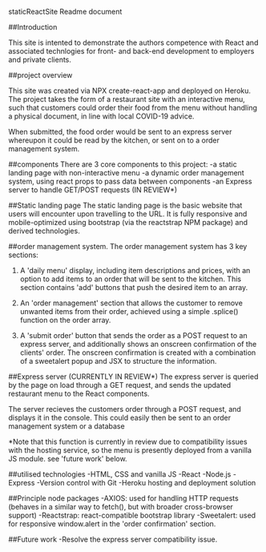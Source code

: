 staticReactSite Readme document

##Introduction

This site is intented to demonstrate the authors competence with React and associated technlogies for front- and back-end development to employers and private clients.

##project overview

This site was created via NPX create-react-app and deployed on Heroku. The project takes the form of a restaurant site with an interactive menu, such that
customers could order their food from the menu without handling a physical document, in line with local COVID-19 advice.

When submitted, the food order would be sent to an express server whereupon it could be read by the kitchen, or sent on to a order management system.

##components
There are 3 core components to this project:
-a static landing page with non-interactive menu
-a dynamic order management system, using react props to pass data between components
-an Express server to handle GET/POST requests (IN REVIEW*)

##Static landing page
The static landing page is the basic website that users will encounter upon travelling to the URL. It is fully responsive and mobile-optimized using bootstrap (via the reactstrap NPM package) and derived technologies.

##order management system.
The order management system has 3 key sections:

1. A 'daily menu' display, including item descriptions and prices, with an option to add items to an order that will be sent to the kitchen.
This section contains 'add' buttons that push the desired item to an array.

2. An 'order management' section that allows the customer to remove unwanted items from their order, achieved using a simple .splice() function on the order array.

3. A 'submit order' button that sends the order as a POST request to an express server, and additionally shows an onscreen confirmation of the clients' order.
The onscreen confirmation is created with a combination of a sweetalert popup and JSX to structure the information.

##Express server (CURRENTLY IN REVIEW*)
The express server is queried by the page on load through a GET request, and sends the updated restaurant menu to the React components.

The server recieves the customers order through a POST request, and displays it in the console. This could easily then be sent to an order management system or a 
database

*Note that this function is currently in review due to compatibility issues with the hosting service, so the menu is presently deployed from a vanilla JS module.
see 'future work' below.

##utilised technologies
-HTML, CSS and vanilla JS
-React
-Node.js
-Express
-Version control with Git
-Heroku hosting and deployment solution

##Principle node packages
-AXIOS: used for handling HTTP requests (behaves in a similar way to fetch(), but with broader cross-browser support)
-Reactstrap: react-compatible bootstrap library
-Sweetalert: used for responsive window.alert in the 'order confirmation' section.

##Future work
-Resolve the express server compatibility issue.
